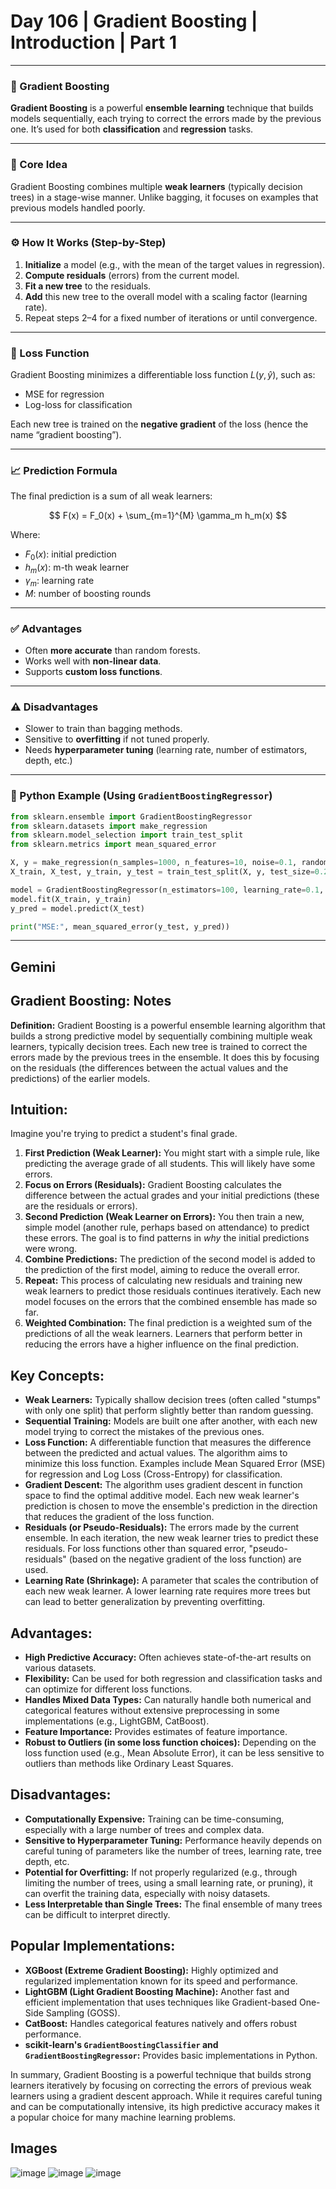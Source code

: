 # Day 106 | Gradient Boosting | Introduction | Part 1

---

### 🌟 Gradient Boosting

**Gradient Boosting** is a powerful **ensemble learning** technique that builds models sequentially, each trying to correct the errors made by the previous one. It’s used for both **classification** and **regression** tasks.

---

### 🧠 Core Idea

Gradient Boosting combines multiple **weak learners** (typically decision trees) in a stage-wise manner. Unlike bagging, it focuses on examples that previous models handled poorly.

---

### ⚙️ How It Works (Step-by-Step)

1. **Initialize** a model (e.g., with the mean of the target values in regression).
2. **Compute residuals** (errors) from the current model.
3. **Fit a new tree** to the residuals.
4. **Add** this new tree to the overall model with a scaling factor (learning rate).
5. Repeat steps 2–4 for a fixed number of iterations or until convergence.

---

### 🧮 Loss Function

Gradient Boosting minimizes a differentiable loss function $L(y, \hat{y})$, such as:

* MSE for regression
* Log-loss for classification

Each new tree is trained on the **negative gradient** of the loss (hence the name “gradient boosting”).

---

### 📈 Prediction Formula

The final prediction is a sum of all weak learners:

$$
F(x) = F_0(x) + \sum_{m=1}^{M} \gamma_m h_m(x)
$$

Where:

* $F_0(x)$: initial prediction
* $h_m(x)$: m-th weak learner
* $\gamma_m$: learning rate
* $M$: number of boosting rounds

---

### ✅ Advantages

* Often **more accurate** than random forests.
* Works well with **non-linear data**.
* Supports **custom loss functions**.

---

### ⚠️ Disadvantages

* Slower to train than bagging methods.
* Sensitive to **overfitting** if not tuned properly.
* Needs **hyperparameter tuning** (learning rate, number of estimators, depth, etc.)

---

### 🧪 Python Example (Using `GradientBoostingRegressor`)

```python
from sklearn.ensemble import GradientBoostingRegressor
from sklearn.datasets import make_regression
from sklearn.model_selection import train_test_split
from sklearn.metrics import mean_squared_error

X, y = make_regression(n_samples=1000, n_features=10, noise=0.1, random_state=42)
X_train, X_test, y_train, y_test = train_test_split(X, y, test_size=0.2, random_state=42)

model = GradientBoostingRegressor(n_estimators=100, learning_rate=0.1, max_depth=3, random_state=42)
model.fit(X_train, y_train)
y_pred = model.predict(X_test)

print("MSE:", mean_squared_error(y_test, y_pred))
```

---

## Gemini

## Gradient Boosting: Notes

**Definition:** Gradient Boosting is a powerful ensemble learning algorithm that builds a strong predictive model by sequentially combining multiple weak learners, typically decision trees. Each new tree is trained to correct the errors made by the previous trees in the ensemble. It does this by focusing on the residuals (the differences between the actual values and the predictions) of the earlier models.

## Intuition:

Imagine you're trying to predict a student's final grade.

1.  **First Prediction (Weak Learner):** You might start with a simple rule, like predicting the average grade of all students. This will likely have some errors.
2.  **Focus on Errors (Residuals):** Gradient Boosting calculates the difference between the actual grades and your initial predictions (these are the residuals or errors).
3.  **Second Prediction (Weak Learner on Errors):** You then train a new, simple model (another rule, perhaps based on attendance) to predict these errors. The goal is to find patterns in *why* the initial predictions were wrong.
4.  **Combine Predictions:** The prediction of the second model is added to the prediction of the first model, aiming to reduce the overall error.
5.  **Repeat:** This process of calculating new residuals and training new weak learners to predict those residuals continues iteratively. Each new model focuses on the errors that the combined ensemble has made so far.
6.  **Weighted Combination:** The final prediction is a weighted sum of the predictions of all the weak learners. Learners that perform better in reducing the errors have a higher influence on the final prediction.

## Key Concepts:

* **Weak Learners:** Typically shallow decision trees (often called "stumps" with only one split) that perform slightly better than random guessing.
* **Sequential Training:** Models are built one after another, with each new model trying to correct the mistakes of the previous ones.
* **Loss Function:** A differentiable function that measures the difference between the predicted and actual values. The algorithm aims to minimize this loss function. Examples include Mean Squared Error (MSE) for regression and Log Loss (Cross-Entropy) for classification.
* **Gradient Descent:** The algorithm uses gradient descent in function space to find the optimal additive model. Each new weak learner's prediction is chosen to move the ensemble's prediction in the direction that reduces the gradient of the loss function.
* **Residuals (or Pseudo-Residuals):** The errors made by the current ensemble. In each iteration, the new weak learner tries to predict these residuals. For loss functions other than squared error, "pseudo-residuals" (based on the negative gradient of the loss function) are used.
* **Learning Rate (Shrinkage):** A parameter that scales the contribution of each new weak learner. A lower learning rate requires more trees but can lead to better generalization by preventing overfitting.

## Advantages:

* **High Predictive Accuracy:** Often achieves state-of-the-art results on various datasets.
* **Flexibility:** Can be used for both regression and classification tasks and can optimize for different loss functions.
* **Handles Mixed Data Types:** Can naturally handle both numerical and categorical features without extensive preprocessing in some implementations (e.g., LightGBM, CatBoost).
* **Feature Importance:** Provides estimates of feature importance.
* **Robust to Outliers (in some loss function choices):** Depending on the loss function used (e.g., Mean Absolute Error), it can be less sensitive to outliers than methods like Ordinary Least Squares.

## Disadvantages:

* **Computationally Expensive:** Training can be time-consuming, especially with a large number of trees and complex data.
* **Sensitive to Hyperparameter Tuning:** Performance heavily depends on careful tuning of parameters like the number of trees, learning rate, tree depth, etc.
* **Potential for Overfitting:** If not properly regularized (e.g., through limiting the number of trees, using a small learning rate, or pruning), it can overfit the training data, especially with noisy datasets.
* **Less Interpretable than Single Trees:** The final ensemble of many trees can be difficult to interpret directly.

## Popular Implementations:

* **XGBoost (Extreme Gradient Boosting):** Highly optimized and regularized implementation known for its speed and performance.
* **LightGBM (Light Gradient Boosting Machine):** Another fast and efficient implementation that uses techniques like Gradient-based One-Side Sampling (GOSS).
* **CatBoost:** Handles categorical features natively and offers robust performance.
* **scikit-learn's `GradientBoostingClassifier` and `GradientBoostingRegressor`:** Provides basic implementations in Python.

In summary, Gradient Boosting is a powerful technique that builds strong learners iteratively by focusing on correcting the errors of previous weak learners using a gradient descent approach. While it requires careful tuning and can be computationally intensive, its high predictive accuracy makes it a popular choice for many machine learning problems.


## Images
![image](assets/image.webp)
![image](assets/image2.png)
![image](assets/image3.png)


